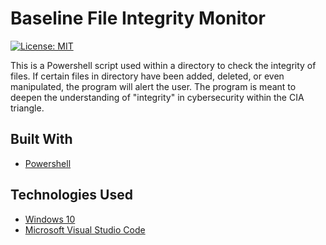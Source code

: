 # Baseline File Integrity Monitor
[![License: MIT](https://img.shields.io/badge/License-MIT-yellow.svg)](https://opensource.org/licenses/MIT)


This is a  Powershell script used within a directory to check the integrity of files. If certain files in directory have been added, deleted, or even manipulated, the program will alert the user. The program is meant to deepen the understanding of "integrity" in cybersecurity within the CIA triangle.



## Built With

- [Powershell](https://docs.microsoft.com/en-us/powershell/scripting/overview?view=powershell-7.2)


## Technologies Used
- [Windows 10](https://www.microsoft.com/en-us/software-download/windows10)
- [Microsoft Visual Studio Code](https://code.visualstudio.com/)




